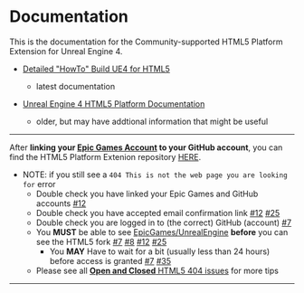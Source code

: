 # Documentation

This is the documentation for the Community-supported HTML5 Platform Extension for Unreal Engine 4.

- [Detailed "HowTo" Build UE4 for HTML5](Platforms/HTML5/HowTo/README.md)
	- latest documentation

- [Unreal Engine 4 HTML5 Platform Documentation](Platforms/HTML5/HTML5.md)
	- older, but may have addtional information that might be useful

* * *

After **linking your [Epic Games Account](https://www.epicgames.com/account/connected) to your GitHub account**,
you can find the HTML5 Platform Extenion repository [HERE](https://github.com/UnrealEngineHTML5/UnrealEngine/tree/4.24/Engine/Platforms/HTML5).

- NOTE: if you still see a `404 This is not the web page you are looking for` error
	- Double check you have linked your Epic Games and GitHub accounts [#12](https://github.com/UnrealEngineHTML5/Documentation/issues/12#issuecomment-597729773)
	- Double check you have accepted email confirmation link [#12](https://github.com/UnrealEngineHTML5/Documentation/issues/12#issuecomment-609103355) [#25](https://github.com/UnrealEngineHTML5/Documentation/issues/25#issuecomment-629591561)
	- Double check you are logged in to (the correct) GitHub (account) [#7](https://github.com/UnrealEngineHTML5/Documentation/issues/7#issuecomment-585855847)
	- You **MUST** be able to see [EpicGames/UnrealEngine](https://github.com/EpicGames/UnrealEngine) **before** you can see the HTML5 fork
		[#7](https://github.com/UnrealEngineHTML5/Documentation/issues/7#issuecomment-585850444)
		[#8](https://github.com/UnrealEngineHTML5/Documentation/issues/8#issuecomment-587092613)
		[#12](https://github.com/UnrealEngineHTML5/Documentation/issues/12#issuecomment-632891334)
		[#25](https://github.com/UnrealEngineHTML5/Documentation/issues/25#issuecomment-632911377)
		- You **MAY** Have to wait for a bit (usually less than 24 hours) before access is granted
			[#7](https://github.com/UnrealEngineHTML5/Documentation/issues/7#issuecomment-585872314)
			[#35](https://github.com/UnrealEngineHTML5/Documentation/issues/35#issuecomment-636389033)
	- Please see all [**Open and Closed** HTML5 404 issues](https://github.com/UnrealEngineHTML5/Documentation/labels/404) for more tips

* * *

